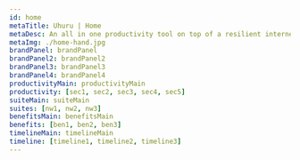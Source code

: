 ```yaml
---
id: home
metaTitle: Uhuru | Home
metaDesc: An all in one productivity tool on top of a resilient internet infrastructure that keeps you always in charge, whatever happens.
metaImg: ./home-hand.jpg
brandPanel: brandPanel
brandPanel2: brandPanel2
brandPanel3: brandPanel3
brandPanel4: brandPanel4
productivityMain: productivityMain
productivity: [sec1, sec2, sec3, sec4, sec5]
suiteMain: suiteMain
suites: [nw1, nw2, nw3]
benefitsMain: benefitsMain
benefits: [ben1, ben2, ben3]
timelineMain: timelineMain
timeline: [timeline1, timeline2, timeline3]
---
```

